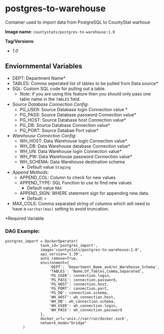 # postgres-to-warehouse

Container used to import data from PostgreSQL to CountyStat warhoue

**Image name**: `countystats/postgres-to-warehouse:1.0`

**Tag/Versions**:
* _1.0_

## Enviornmental Variables
* DEPT: Department Name*
* TABLES: Comma seperated list of tables to be pulled from Data source*
* SQL: Custom SQL code for pulling out a table.
  * _Note_: if you are using this feature then you should only pass one table name in the `TABLES` field.
* _Source Database Connection Config_:
  * PG_USER: Source Database login Connection value *
  * PG_PASS: Source Database password Connection value*
  * PG_HOST: Source Database host Connection value*
  * PG_DB: Source Database Connection value*
  * PG_PORT: Source Databae Port value*
* _Warehouse Connection Config_:
  * WH_HOST: Data Warehouse login Connection value*
  * WH_DB: Data Warehouse database Connection value*
  * WH_UN: Data Warehouse login Connection value*
  * WH_PW: Data Warehouse password Connection value*
  * WH_SCHEMA: Data Warehouse destination schema
    * Default value `Staging`
* _Append Methods_:
  * APPEND_COL: Column to check for new values
  * APPEND_TYPE: SQL Function to use to find new values
    * Default value `MAX`
  * APPEND_SIGN: WHERE statement sign for appending new data.
    * Default: `>`
* MAX_COLS: Comma separated string of columns which will need to have a `varchar(max)` setting to avoid truncation.

*Required Variable

### DAG Example:
```
postgres_import = DockerOperator(
                task_id='postgres_import',
                image='countystats/postgres-to-warehouse:1.0',
                api_version='1.39',
                auto_remove=True,
                environment={
                    'DEPT': 'Department_Name_and/or_Warehouse_Schema',
                    'TABLES': 'Name,Of,Tables,Comma,Separated',
                    'PG_USER': connection.login,
                    'PG_PASS': connection.password,
                    'PG_HOST': connection.host,
                    'PG_PORT': connection.port,
                    'PG_DB': connection.schema,
                    'WH_HOST': wh_connection.host,
                    'WH_DB': wh_connection.schema,
                    'WH_USER': wh_connection.login,
                    'WH_PASS': wh_connection.password
                },
                docker_url='unix://var/run/docker.sock',
                network_mode="bridge"
        )
```
